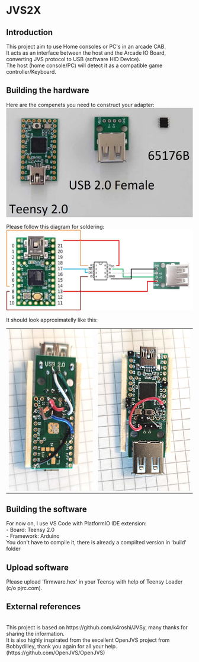 # JVS2X
 <h2>Introduction </h2>
 This project aim to use Home consoles or PC's in an arcade CAB.
 <BR>It acts as an interface between the host and the Arcade IO Board, converting JVS protocol to USB (software HID Device).
 <BR>The host (home console/PC) will detect it as a compatible game controller/Keyboard. 
 <BR> 
  
<h2>Building the hardware</h2>
  Here are the compenets you need to construct your adapter:
   <img src="doc/components.jpg">
 
Please follow this diagram for soldering:
<img src="doc/schema.jpg">

It should look approximatelly like this:
<table>
<td><img src="doc/down.jpg"></td>
<td><img src="doc/up.jpg"></td>
</table>
<h2>Building the software</h2>
 For now on, I use VS Code with PlatformIO IDE extension:
 <BR>   - Board: Teensy 2.0
 <BR>   - Framework: Arduino
 <BR>You don't have to compile it, there is already a compilted version in 'build' folder
  
 <h2>Upload software</h2>
 <p>
 Please upload 'firmware.hex' in your Teensy with help of Teensy Loader (c/o pjrc.com).
  </p>
 
 
 <h2>External references</h2>
 <BR>This project is based on https://github.com/k4roshi/JVSy, many thanks for sharing the information.
 <BR>It is also highly inspirated from the excellent OpenJVS project from Bobbydilley, thank you again for all your help. (https://github.com/OpenJVS/OpenJVS)
 <BR>
